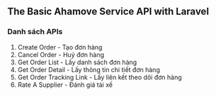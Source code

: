 ## The Basic Ahamove Service API with Laravel

### Danh sách APIs

1. Create Order - Tạo đơn hàng
2. Cancel Order - Huỷ đơn hàng
3. Get Order List - Lấy danh sách đơn hàng
4. Get Order Detail - Lấy thông tin chi tiết đơn hàng
5. Get Order Tracking Link - Lấy liên kết theo dõi đơn hàng
6. Rate A Supplier - Đánh giá tài xế

